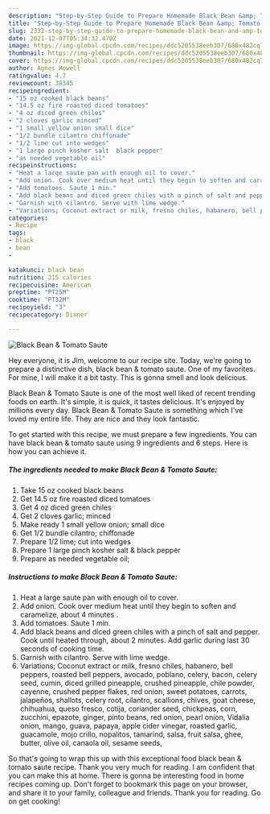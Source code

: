 ```yaml
---
description: "Step-by-Step Guide to Prepare Homemade Black Bean &amp; Tomato Saute"
title: "Step-by-Step Guide to Prepare Homemade Black Bean &amp; Tomato Saute"
slug: 2332-step-by-step-guide-to-prepare-homemade-black-bean-and-amp-tomato-saute
date: 2021-12-07T05:34:32.470Z
image: https://img-global.cpcdn.com/recipes/ddc5205538eeb307/680x482cq70/black-bean-tomato-saute-recipe-main-photo.jpg
thumbnail: https://img-global.cpcdn.com/recipes/ddc5205538eeb307/680x482cq70/black-bean-tomato-saute-recipe-main-photo.jpg
cover: https://img-global.cpcdn.com/recipes/ddc5205538eeb307/680x482cq70/black-bean-tomato-saute-recipe-main-photo.jpg
author: Agnes Howell
ratingvalue: 4.7
reviewcount: 38345
recipeingredient:
- "15 oz cooked black beans"
- "14.5 oz fire roasted diced tomatoes"
- "4 oz diced green chiles"
- "2 cloves garlic minced"
- "1 small yellow onion small dice"
- "1/2 bundle cilantro chiffonade"
- "1/2 lime cut into wedges"
- "1 large pinch kosher salt  black pepper"
- "as needed vegetable oil"
recipeinstructions:
- "Heat a large saute pan with enough oil to cover."
- "Add onion. Cook over medium heat until they begin to soften and caramelize, about 4 minutes ."
- "Add tomatoes. Saute 1 min."
- "Add black beans and diced green chiles with a pinch of salt and pepper. Cook until heated through, about 2 minutes. Add garlic during last 30 seconds of cooking time."
- "Garnish with cilantro. Serve with lime wedge."
- "Variations; Coconut extract or milk, fresno chiles, habanero, bell peppers, roasted bell peppers, avocado, poblano, celery, bacon, celery seed, cumin, diced grilled pineapple, crushed pineapple, chile powder, cayenne, crushed pepper flakes, red onion, sweet potatoes, carrots, jalapeños, shallots, celery root, cilantro, scallions, chives, goat cheese, chihuahua, queso fresco, cotija, coriander seed, chickpeas, corn, zucchini, epazote, ginger, pinto beans, red onion, pearl onion, Vidalia onion, mango, guava, papaya, apple cider vinegar, roasted garlic, guacamole, mojo crillo, nopalitos, tamarind, salsa, fruit salsa, ghee, butter, olive oil, canaola oil, sesame seeds,"
categories:
- Recipe
tags:
- black
- bean
- 

katakunci: black bean  
nutrition: 215 calories
recipecuisine: American
preptime: "PT25M"
cooktime: "PT32M"
recipeyield: "3"
recipecategory: Dinner

---
```



![Black Bean & Tomato Saute](https://img-global.cpcdn.com/recipes/ddc5205538eeb307/680x482cq70/black-bean-tomato-saute-recipe-main-photo.jpg)

Hey everyone, it is Jim, welcome to our recipe site. Today, we're going to prepare a distinctive dish, black bean & tomato saute. One of my favorites. For mine, I will make it a bit tasty. This is gonna smell and look delicious.



Black Bean & Tomato Saute is one of the most well liked of recent trending foods on earth. It's simple, it is quick, it tastes delicious. It's enjoyed by millions every day. Black Bean & Tomato Saute is something which I've loved my entire life. They are nice and they look fantastic.


To get started with this recipe, we must prepare a few ingredients. You can have black bean & tomato saute using 9 ingredients and 6 steps. Here is how you can achieve it.

<!--inarticleads1-->

##### The ingredients needed to make Black Bean & Tomato Saute:

1. Take 15 oz cooked black beans
1. Get 14.5 oz fire roasted diced tomatoes
1. Get 4 oz diced green chiles
1. Get 2 cloves garlic; minced
1. Make ready 1 small yellow onion; small dice
1. Get 1/2 bundle cilantro; chiffonade
1. Prepare 1/2 lime; cut into wedges
1. Prepare 1 large pinch kosher salt & black pepper
1. Prepare as needed vegetable oil;




<!--inarticleads2-->

##### Instructions to make Black Bean & Tomato Saute:

1. Heat a large saute pan with enough oil to cover.
1. Add onion. Cook over medium heat until they begin to soften and caramelize, about 4 minutes .
1. Add tomatoes. Saute 1 min.
1. Add black beans and diced green chiles with a pinch of salt and pepper. Cook until heated through, about 2 minutes. Add garlic during last 30 seconds of cooking time.
1. Garnish with cilantro. Serve with lime wedge.
1. Variations; Coconut extract or milk, fresno chiles, habanero, bell peppers, roasted bell peppers, avocado, poblano, celery, bacon, celery seed, cumin, diced grilled pineapple, crushed pineapple, chile powder, cayenne, crushed pepper flakes, red onion, sweet potatoes, carrots, jalapeños, shallots, celery root, cilantro, scallions, chives, goat cheese, chihuahua, queso fresco, cotija, coriander seed, chickpeas, corn, zucchini, epazote, ginger, pinto beans, red onion, pearl onion, Vidalia onion, mango, guava, papaya, apple cider vinegar, roasted garlic, guacamole, mojo crillo, nopalitos, tamarind, salsa, fruit salsa, ghee, butter, olive oil, canaola oil, sesame seeds,




So that's going to wrap this up with this exceptional food black bean & tomato saute recipe. Thank you very much for reading. I am confident that you can make this at home. There is gonna be interesting food in home recipes coming up. Don't forget to bookmark this page on your browser, and share it to your family, colleague and friends. Thank you for reading. Go on get cooking!
